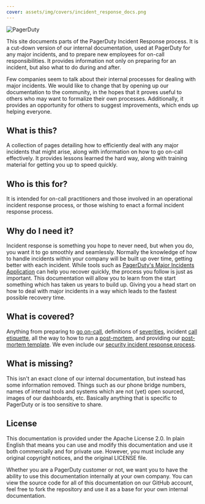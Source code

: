 ```yaml
---
cover: assets/img/covers/incident_response_docs.png
---
```

![PagerDuty](../assets/img/headers/pagerduty_logo.png)

This site documents parts of the PagerDuty Incident Response process. It is a cut-down version of our internal documentation, used at PagerDuty for any major incidents, and to prepare new employees for on-call responsibilities. It provides information not only on preparing for an incident, but also what to do during and after.

Few companies seem to talk about their internal processes for dealing with major incidents. We would like to change that by opening up our documentation to the community, in the hopes that it proves useful to others who may want to formalize their own processes. Additionally, it provides an opportunity for others to suggest improvements, which ends up helping everyone.

## What is this?

A collection of pages detailing how to efficiently deal with any major incidents that might arise, along with information on how to go on-call effectively. It provides lessons learned the hard way, along with training material for getting you up to speed quickly.

## Who is this for?

It is intended for on-call practitioners and those involved in an operational incident response process, or those wishing to enact a formal incident response process.

## Why do I need it?

Incident response is something you hope to never need, but when you do, you want it to go smoothly and seamlessly. Normally the knowledge of how to handle incidents within your company will be built up over time, getting better with each incident. While tools such as [PagerDuty's Major Incidents Application](https://www.pagerduty.com/applications/#major-incidents-application) can help you recover quickly, the process you follow is just as important. This documentation will allow you to learn from the start something which has taken us years to build up. Giving you a head start on how to deal with major incidents in a way which leads to the fastest possible recovery time.

## What is covered?

Anything from preparing to [go on-call](/oncall/being_oncall.md), definitions of [severities](/before/severity_levels.md), incident [call etiquette](/before/call_etiquette.md), all the way to how to run a [post-mortem](/after/post_mortem_process.md), and providing our [post-mortem template](/after/post_mortem_template.md). We even include our [security incident response process](/during/security_incident_response.md).

## What is missing?

This isn't an exact clone of our internal documentation, but instead has some information removed. Things such as our phone bridge numbers, names of internal tools and systems which are not (yet) open sourced, images of our dashboards, etc. Basically anything that is specific to PagerDuty or is too sensitive to share.

## License

This documentation is provided under the Apache License 2.0. In plain English that means you can use and modify this documentation and use it both commercially and for private use. However, you must include any original copyright notices, and the original LICENSE file.

Whether you are a PagerDuty customer or not, we want you to have the ability to use this documentation internally at your own company. You can view the source code for all of this documentation on our GitHub account, feel free to fork the repository and use it as a base for your own internal documentation.
